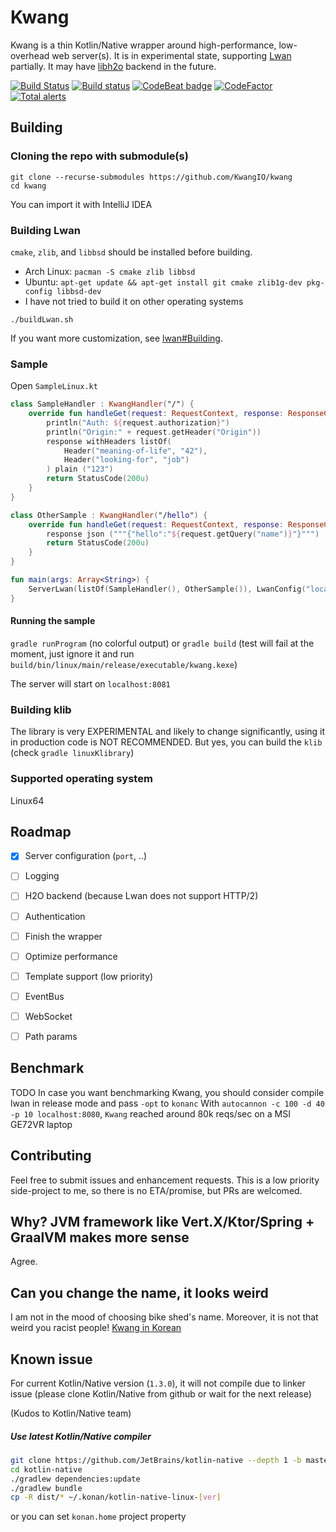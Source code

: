 # Kwang
Kwang is a thin Kotlin/Native wrapper around high-performance, low-overhead web server(s).
It is in experimental state, supporting [Lwan](https://github.com/lpereira/lwan/) partially. It may have [libh2o](https://h2o.examp1e.net/) backend in the future.

[![Build Status](https://travis-ci.com/KwangIO/kwang.svg?branch=master)](https://travis-ci.com/KwangIO/kwang)
[![Build status](https://quangio.visualstudio.com/Kwang/_apis/build/status/Kwang-Gradle-CI)](https://quangio.visualstudio.com/Kwang/_build/latest?definitionId=1)
[![CodeBeat badge](https://codebeat.co/badges/63348e80-82c4-484f-9cd2-ff85dea61f36)](https://codebeat.co/projects/github-com-kwangio-kwang-master)
[![CodeFactor](https://www.codefactor.io/repository/github/kwangio/kwang/badge/master)](https://www.codefactor.io/repository/github/kwangio/kwang/overview/master)
[![Total alerts](https://img.shields.io/lgtm/alerts/g/KwangIO/kwang.svg?logo=lgtm&logoWidth=18)](https://lgtm.com/projects/g/KwangIO/kwang/alerts/)
## Building
### Cloning the repo with submodule(s)
```
git clone --recurse-submodules https://github.com/KwangIO/kwang
cd kwang
```
You can import it with IntelliJ IDEA
### Building Lwan
`cmake`, `zlib`, and `libbsd` should be installed before building. 
* Arch Linux: `pacman -S cmake zlib libbsd`
* Ubuntu: `apt-get update && apt-get install git cmake zlib1g-dev pkg-config libbsd-dev`
* I have not tried to build it on other operating systems
```
./buildLwan.sh
```
If you want more customization, see [lwan#Building](https://github.com/lpereira/lwan#building).
 

### Sample
Open `SampleLinux.kt`
```kotlin
class SampleHandler : KwangHandler("/") {
    override fun handleGet(request: RequestContext, response: ResponseContext): StatusCode {
        println("Auth: ${request.authorization}")
        println("Origin:" + request.getHeader("Origin"))
        response withHeaders listOf(
            Header("meaning-of-life", "42"),
            Header("looking-for", "job")
        ) plain ("123")
        return StatusCode(200u)
    }
}

class OtherSample : KwangHandler("/hello") {
    override fun handleGet(request: RequestContext, response: ResponseContext): StatusCode {
        response json ("""{"hello":"${request.getQuery("name")}"}""")
        return StatusCode(200u)
    }
}

fun main(args: Array<String>) {
    ServerLwan(listOf(SampleHandler(), OtherSample()), LwanConfig("localhost:8081"))
}

```

#### Running the sample
`gradle runProgram` (no colorful output) or  `gradle build` (test will fail at the moment, just ignore it and run `build/bin/linux/main/release/executable/kwang.kexe`)

The server will start on `localhost:8081`

### Building klib
The library is very EXPERIMENTAL and likely to change significantly, using it in production code is NOT RECOMMENDED. But yes, you can build the `klib` (check `gradle linuxKlibrary`)

### Supported operating system
Linux64

## Roadmap
* [x] Server configuration (`port`, ..)
* [ ] Logging
* [ ] H2O backend (because Lwan does not support HTTP/2)
* [ ] Authentication
* [ ] Finish the wrapper
* [ ] Optimize performance
* [ ] Template support (low priority)
* [ ] EventBus
* [ ] WebSocket
* [ ] Path params


## Benchmark
TODO
In case you want benchmarking Kwang, you should consider compile lwan in release mode and pass `-opt` to `konanc`
With `autocannon -c 100 -d 40 -p 10 localhost:8080`, `Kwang` reached around 80k reqs/sec on a MSI GE72VR laptop

## Contributing
Feel free to submit issues and enhancement requests. This is a low priority side-project to me, so there is no ETA/promise, but PRs are welcomed. 

## Why? JVM framework like Vert.X/Ktor/Spring + GraalVM makes more sense
Agree. 

## Can you change the name, it looks weird
I am not in the mood of choosing bike shed's name. Moreover, it is not that weird you racist people! [Kwang in Korean](https://www.wikiwand.com/en/Kwang)

## Known issue
For current Kotlin/Native version (`1.3.0`), it will not compile due to linker issue (please clone Kotlin/Native from github or wait for the next release)

(Kudos to Kotlin/Native team)
##### Use latest Kotlin/Native compiler
```bash
git clone https://github.com/JetBrains/kotlin-native --depth 1 -b master
cd kotlin-native
./gradlew dependencies:update
./gradlew bundle
cp -R dist/* ~/.konan/kotlin-native-linux-[ver]
```
or you can set `konan.home` project property
